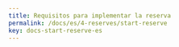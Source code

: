 ```yaml
---
title: Requisitos para implementar la reserva
permalink: /docs/es/4-reserves/start-reserve
key: docs-start-reserve-es
---
```

